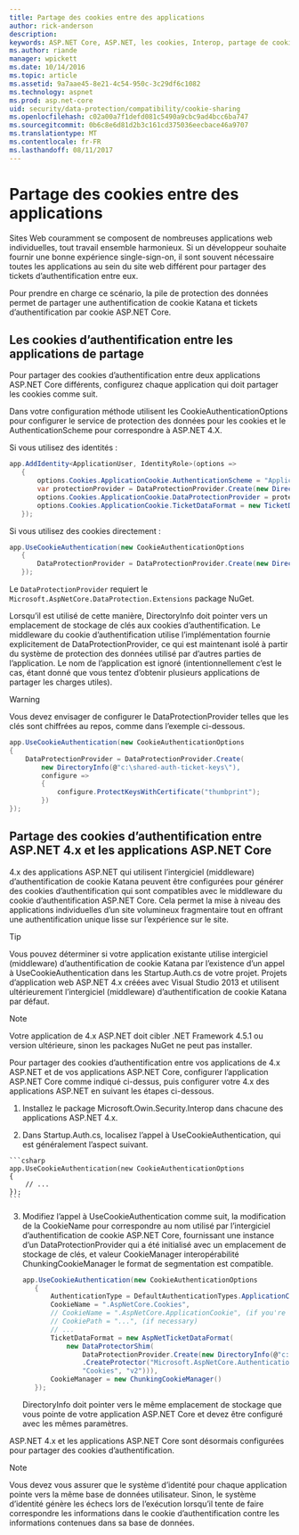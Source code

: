 ```yaml
---
title: Partage des cookies entre des applications
author: rick-anderson
description: 
keywords: ASP.NET Core, ASP.NET, les cookies, Interop, partage de cookie
ms.author: riande
manager: wpickett
ms.date: 10/14/2016
ms.topic: article
ms.assetid: 9a7aae45-8e21-4c54-950c-3c29df6c1082
ms.technology: aspnet
ms.prod: asp.net-core
uid: security/data-protection/compatibility/cookie-sharing
ms.openlocfilehash: c02a00a7f1defd081c5490a9cbc9ad4bcc6ba747
ms.sourcegitcommit: 0b6c8e6d81d2b3c161cd375036eecbace46a9707
ms.translationtype: MT
ms.contentlocale: fr-FR
ms.lasthandoff: 08/11/2017
---
```

# <a name="sharing-cookies-between-applications"></a>Partage des cookies entre des applications

Sites Web couramment se composent de nombreuses applications web individuelles, tout travail ensemble harmonieux. Si un développeur souhaite fournir une bonne expérience single-sign-on, il sont souvent nécessaire toutes les applications au sein du site web différent pour partager des tickets d’authentification entre eux.

Pour prendre en charge ce scénario, la pile de protection des données permet de partager une authentification de cookie Katana et tickets d’authentification par cookie ASP.NET Core.

## <a name="sharing-authentication-cookies-between-applications"></a>Les cookies d’authentification entre les applications de partage

Pour partager des cookies d’authentification entre deux applications ASP.NET Core différents, configurez chaque application qui doit partager les cookies comme suit.

Dans votre configuration méthode utilisent les CookieAuthenticationOptions pour configurer le service de protection des données pour les cookies et le AuthenticationScheme pour correspondre à ASP.NET 4.X.

Si vous utilisez des identités :

```csharp
app.AddIdentity<ApplicationUser, IdentityRole>(options =>
   {
       options.Cookies.ApplicationCookie.AuthenticationScheme = "ApplicationCookie";
       var protectionProvider = DataProtectionProvider.Create(new DirectoryInfo(@"c:\shared-auth-ticket-keys\"));
       options.Cookies.ApplicationCookie.DataProtectionProvider = protectionProvider;
       options.Cookies.ApplicationCookie.TicketDataFormat = new TicketDataFormat(protectionProvider.CreateProtector("Microsoft.AspNetCore.Authentication.Cookies.CookieAuthenticationMiddleware", "Cookies", "v2"));
   });
   ```

Si vous utilisez des cookies directement :

```csharp
app.UseCookieAuthentication(new CookieAuthenticationOptions
   {
       DataProtectionProvider = DataProtectionProvider.Create(new DirectoryInfo(@"c:\shared-auth-ticket-keys\"))
   });
   ```
   
Le `DataProtectionProvider` requiert le `Microsoft.AspNetCore.DataProtection.Extensions` package NuGet.

Lorsqu’il est utilisé de cette manière, DirectoryInfo doit pointer vers un emplacement de stockage de clés aux cookies d’authentification. Le middleware du cookie d’authentification utilise l’implémentation fournie explicitement de DataProtectionProvider, ce qui est maintenant isolé à partir du système de protection des données utilisé par d’autres parties de l’application. Le nom de l’application est ignoré (intentionnellement c’est le cas, étant donné que vous tentez d’obtenir plusieurs applications de partager les charges utiles).

>[!WARNING]
>Vous devez envisager de configurer le DataProtectionProvider telles que les clés sont chiffrées au repos, comme dans l’exemple ci-dessous.
>
>
>  ```csharp
>  app.UseCookieAuthentication(new CookieAuthenticationOptions
>  {
>      DataProtectionProvider = DataProtectionProvider.Create(
>          new DirectoryInfo(@"c:\shared-auth-ticket-keys\"),
>          configure =>
>          {
>              configure.ProtectKeysWithCertificate("thumbprint");
>          })
>  });
>  ```

## <a name="sharing-authentication-cookies-between-aspnet-4x-and-aspnet-core-applications"></a>Partage des cookies d’authentification entre ASP.NET 4.x et les applications ASP.NET Core

4.x des applications ASP.NET qui utilisent l’intergiciel (middleware) d’authentification de cookie Katana peuvent être configurées pour générer des cookies d’authentification qui sont compatibles avec le middleware du cookie d’authentification ASP.NET Core. Cela permet la mise à niveau des applications individuelles d’un site volumineux fragmentaire tout en offrant une authentification unique lisse sur l’expérience sur le site.

>[!TIP]
> Vous pouvez déterminer si votre application existante utilise intergiciel (middleware) d’authentification de cookie Katana par l’existence d’un appel à UseCookieAuthentication dans les Startup.Auth.cs de votre projet. Projets d’application web ASP.NET 4.x créées avec Visual Studio 2013 et utilisent ultérieurement l’intergiciel (middleware) d’authentification de cookie Katana par défaut.

> [!NOTE]
> Votre application de 4.x ASP.NET doit cibler .NET Framework 4.5.1 ou version ultérieure, sinon les packages NuGet ne peut pas installer.

Pour partager des cookies d’authentification entre vos applications de 4.x ASP.NET et de vos applications ASP.NET Core, configurer l’application ASP.NET Core comme indiqué ci-dessus, puis configurer votre 4.x des applications ASP.NET en suivant les étapes ci-dessous.

1.  Installez le package Microsoft.Owin.Security.Interop dans chacune des applications ASP.NET 4.x.

2.   Dans Startup.Auth.cs, localisez l’appel à UseCookieAuthentication, qui est généralement l’aspect suivant.

    ```csharp
    app.UseCookieAuthentication(new CookieAuthenticationOptions
    {
        // ...
    });
    ```
    
3.  Modifiez l’appel à UseCookieAuthentication comme suit, la modification de la CookieName pour correspondre au nom utilisé par l’intergiciel d’authentification de cookie ASP.NET Core, fournissant une instance d’un DataProtectionProvider qui a été initialisé avec un emplacement de stockage de clés, et valeur CookieManager interopérabilité ChunkingCookieManager le format de segmentation est compatible.

    ```csharp
    app.UseCookieAuthentication(new CookieAuthenticationOptions
       {
           AuthenticationType = DefaultAuthenticationTypes.ApplicationCookie,
           CookieName = ".AspNetCore.Cookies",
           // CookieName = ".AspNetCore.ApplicationCookie", (if you're using identity)
           // CookiePath = "...", (if necessary)
           // ...
           TicketDataFormat = new AspNetTicketDataFormat(
               new DataProtectorShim(
                   DataProtectionProvider.Create(new DirectoryInfo(@"c:\shared-auth-ticket-keys\"))
                   .CreateProtector("Microsoft.AspNetCore.Authentication.Cookies.CookieAuthenticationMiddleware",
                   "Cookies", "v2"))),
           CookieManager = new ChunkingCookieManager()
       });
       ```
    DirectoryInfo doit pointer vers le même emplacement de stockage que vous pointe de votre application ASP.NET Core et devez être configuré avec les mêmes paramètres.

ASP.NET 4.x et les applications ASP.NET Core sont désormais configurées pour partager des cookies d’authentification.

> [!NOTE]
> Vous devez vous assurer que le système d’identité pour chaque application pointe vers la même base de données utilisateur. Sinon, le système d’identité génère les échecs lors de l’exécution lorsqu’il tente de faire correspondre les informations dans le cookie d’authentification contre les informations contenues dans sa base de données.
